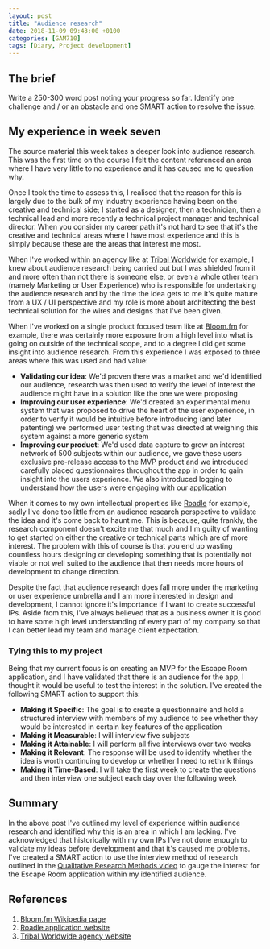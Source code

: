 ```yaml
---
layout: post
title: "Audience research"
date: 2018-11-09 09:43:00 +0100
categories: [GAM710]
tags: [Diary, Project development]
---
```


## The brief

Write a 250-300 word post noting your progress so far. Identify one challenge and / or an obstacle and one SMART action to resolve the issue.

## My experience in week seven

The source material this week takes a deeper look into audience research. This was the first time on the course I felt the content referenced an area where I have very little to no experience and it has caused me to question why.

Once I took the time to assess this, I realised that the reason for this is largely due to the bulk of my industry experience having been on the creative and technical side; I started as a designer, then a technician, then a technical lead and more recently a technical project manager and technical director. When you consider my career path it's not hard to see that it's the creative and technical areas where I have most experience and this is simply because these are the areas that interest me most.

When I've worked within an agency like at [Tribal Worldwide](http://www.tribalworldwide.co.uk) for example, I knew about audience research being carried out but I was shielded from it and more often than not there is someone else, or even a whole other team (namely Marketing or User Experience) who is responsible for undertaking the audience research and by the time the idea gets to me it's quite mature from a UX / UI perspective and my role is more about architecting the best technical solution for the wires and designs that I've been given.

When I've worked on a single product focused team like at [Bloom.fm](https://en.wikipedia.org/wiki/Bloom.fm) for example, there was certainly more exposure from a high level into what is going on outside of the technical scope, and to a degree I did get some insight into audience research. From this experience I was exposed to three areas where this was used and had value:

- **Validating our idea**: We'd proven there was a market and we'd identified our audience, research was then used to verify the level of interest the audience might have in a solution like the one we were proposing
- **Improving our user experience**: We'd created an experimental menu system that was proposed to drive the heart of the user experience, in order to verify it would be intuitive before introducing (and later patenting) we performed user testing that was directed at weighing this system against a more generic system
- **Improving our product**: We'd used data capture to grow an interest network of 500 subjects within our audience, we gave these users exclusive pre-release access to the MVP product and we introduced carefully placed questionnaires throughout the app in order to gain insight into the users experience. We also introduced logging to understand how the users were engaging with our application

When it comes to my own intellectual properties like [Roadle](http://www.roadle.co.uk) for example, sadly I've done too little from an audience research perspective to validate the idea and it's come back to haunt me. This is because, quite frankly, the research component doesn't excite me that much and I'm guilty of wanting to get started on either the creative or technical parts which are of more interest. The problem with this of course is that you end up wasting countless hours designing or developing something that is potentially not viable or not well suited to the audience that then needs more hours of development to change direction.

Despite the fact that audience research does fall more under the marketing or user experience umbrella and I am more interested in design and development, I cannot ignore it's importance if I want to create successful IPs. Aside from this, I've always believed that as a business owner it is good to have some high level understanding of every part of my company so that I can better lead my team and manage client expectation.  

### Tying this to my project

Being that my current focus is on creating an MVP for the Escape Room application, and I have validated that there is an audience for the app, I thought it would be useful to test the interest in the solution. I've created the following SMART action to support this:

- **Making it Specific**: The goal is to create a questionnaire and hold a structured interview with members of my audience to see whether they would be interested in certain key features of the application  
- **Making it Measurable**: I will interview five subjects
- **Making it Attainable**: I will perform all five interviews over two weeks
- **Making it Relevant**: The response will be used to identify whether the idea is worth continuing to develop or whether I need to rethink things
- **Making it Time-Based**: I will take the first week to create the questions and then interview one subject each day over the following week

## Summary

In the above post I've outlined my level of experience within audience research and identified why this is an area in which I am lacking. I've acknowledged that historically with my own IPs I've not done enough to validate my ideas before development and that it's caused me problems. I've created a SMART action to use the interview method of research outlined in the [Qualitative Research Methods video](https://falmouthflexible.instructure.com/courses/293/pages/week-7-qualitative-research-methods?module_item_id=15452) to gauge the interest for the Escape Room application within my identified audience.

## References

1. [Bloom.fm Wikipedia page](https://en.wikipedia.org/wiki/Bloom.fm)
2. [Roadle application website](http://www.roadle.co.uk)
3. [Tribal Worldwide agency website](http://www.tribalworldwide.co.uk)
